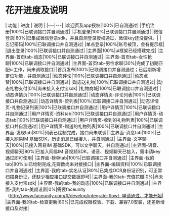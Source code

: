 # 花开进度及说明

| 功能 | 进度 | 说明 |
|---|---|
|欢迎页及app授权|100%|已自测通过|
|手机注册|100%|已联调接口并自测通过|
|手机登录|100%|已联调接口并自测通过|
|微信登录|80%|已集成微信登录sdk，并且自测登录授权通过，微信key还没提供。|
|忘记密码|100%|已联调接口并自测通过|
|单点登录|100%|账号被顶，会有提示框|
|退出登录|100%|已联调接口并自测通过|
|主界面|100%|ui框架已经搭建完成|
|主界面-首页tab-动态|100%|已联调接口并自测通过|
|主界面-首页tab-女性抢聊|100%|已联调接口并自测通过|
|主界面-首页tab-男性求聊|30%|完成了初期匹配ui工作，尚未调取接口|
|首页发布|100%|已联调接口并自测通过；已后期新增定位功能，并自测通过|
|动态评论|100%|已联调接口并自测通过|
|动态点赞|100%|已联调接口并自测通过|
|动态送礼物|100%|已联调接口并自测通过|
|动态礼物支付|0%|尚未接入支付宝sdk|
|礼物商城|100%|已联调接口并自测通过|
|动态详情页|100%|已联调接口并自测通过|
|动态详情页-评论列表|100%|已联调接口并自测通过|
|动态详情页-赞列表|100%|已联调接口并自测通过|
|动态详情页-礼物记录列表|100%|已联调接口并自测通过|
|用户详情页|100%|已联调接口并自测通过|
|用户详情页-资料tab|100%|已联调接口并自测通过|
|用户详情页-动态tab|100%|已联调接口并自测通过|
|用户详情页-收到的礼物列表|100%|已联调接口并自测通过|
|用户详情页-赠送的礼物列表|100%|已联调接口并自测通过|
|主界面-发现tab|80%|列表已绘制完成，接口尚未联调|
|主界面-消息tab|100%|已接入网易IM 基础SDK，历史消息已经接入，并自测通过|
|主界面-文字聊天|100%|已接入网易IM 基础SDK，可以文字聊天，并自测通过|
|主界面-语音、视频聊天|80%|已接入网易IM 音视频SDK，语音、视频聊天已接入，需申请key通过即可使用|
|主界面-榜单tab|100%|已联调接口并自测通过|
|主界面-我的tab|80%|ui已绘制完成,花瓣数尚未对接接口|
|主界面-编辑资料|100%|已联调接口并自测通过|
|主界面-我的tab-实名认证|80%|已集成OCR身份证识别，可正常扫描身份证，还缺少相应接口提交数据即可|
|主界面-我的tab-充值花瓣|0%|尚未接入支付宝sdk|
|主界面-我的tab-我的动态|100%|已联调接口并自测通过|
|主界面-我的tab-美颜设置|0%|需要faceunity（http://www.faceunity.com/#/develop/integrate-flow）申请通过，才能开始|
|主界面-我的tab-检查更新|80%|已完成权限校验、下载、兼容7.0安装，还差新增接口及对接|

